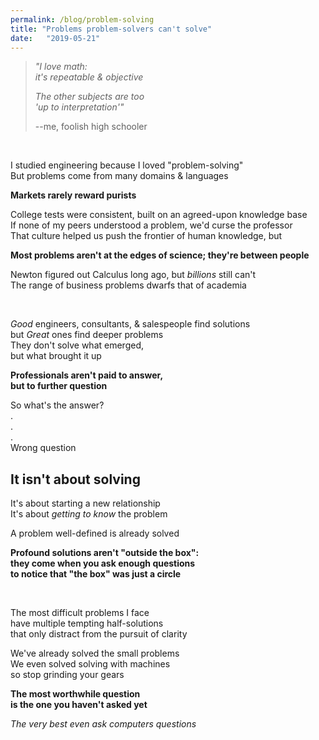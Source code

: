 ```yaml
---
permalink: /blog/problem-solving
title: "Problems problem-solvers can't solve"
date:   "2019-05-21"
---
```

> _"I love math:  
> it's repeatable & objective_
> 
> _The other subjects are too  
> 'up to interpretation'"_
>
> --me, foolish high schooler

<!-- excerpt -->
<br />

I studied engineering because I loved "problem-solving"  
But problems come from many domains & languages

**Markets rarely reward purists**

College tests were consistent, built on an agreed-upon knowledge base  
If none of my peers understood a problem, we'd curse the professor  
That culture helped us push the frontier of human knowledge, but 

**Most problems aren't at the edges of science; they're between people**

Newton figured out Calculus long ago, but _billions_ still can't  
The range of business problems dwarfs that of academia

<br />

_Good_ engineers, consultants, & salespeople find solutions  
but _Great_ ones find deeper problems  
They don't solve what emerged,  
but what brought it up  

**Professionals aren't paid to answer,  
but to further question**

So what's the answer?  
.  
.  
.  
Wrong question

## It isn't about solving

It's about starting a new relationship  
It's about _getting to know_ the problem

A problem well-defined is already solved

**Profound solutions aren't "outside the box":  
they come when you ask enough questions  
to notice that "the box" was just a circle**

<br />

The most difficult problems I face  
have multiple tempting half-solutions  
that only distract from the pursuit of clarity

We've already solved the small problems  
We even solved solving with machines  
so stop grinding your gears

**The most worthwhile question  
is the one you haven't asked yet**

_The very best even ask computers questions_
